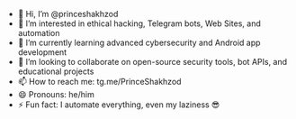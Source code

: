 - 👋 Hi, I’m @princeshakhzod  
- 👀 I’m interested in ethical hacking, Telegram bots, Web Sites, and automation  
- 🌱 I’m currently learning advanced cybersecurity and Android app development  
- 💞️ I’m looking to collaborate on open-source security tools, bot APIs, and educational projects  
- 📫 How to reach me: tg.me/PrinceShakhzod  
- 😄 Pronouns: he/him  
- ⚡ Fun fact: I automate everything, even my laziness 😎